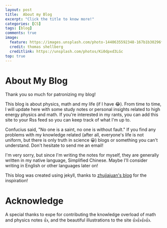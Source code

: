 ```yaml
---
layout: post
title:  About my Blog
excerpt: "Click the title to know more!"
categories: [CS]
tags: [blog]
comments: true
image:
  feature: https://images.unsplash.com/photo-1440635592348-167b1b30296f?crop=entropy&dpr=2&fit=crop&fm=jpg&h=475&ixjsv=2.1.0&ixlib=rb-0.3.5&q=50&w=1250
  credit: thomas shellberg
  creditlink: https://unsplash.com/photos/Ki0dpxd3LGc
top: true
---
```


# About My Blog

Thank you so much for patronizing my blog!

This blog is about physics, math and my life (if I have :joy:). From time to time, I will update here with some study notes or personal insights related to high energy physics and math. If you're interested in my rants, you can add this site to your Rss feed so you can keep track of what I'm up to.

Confucius said, "No one is a saint, no one is without fault." If you find any problems with my knowledge related (after all, everyone's life is not uniform, but there is only truth in science :grinning:) blogs or something you can't understand. Don't hesitate to send me an email!

I'm very sorry, but since I'm writing the notes for myself, they are generally written in my native language, Simplified Chinese. Maybe I'll consider writing in English or other languages later on!

This blog was created using jekyll, thanks to [zhujiajuan's blog](https://zjiajun.github.io/) for the inspiration!

# Acknowledge

A special thanks to expe for contributing the knowledge overload of math and physics notes :+1:, and the beautiful illustrations to the site :+1::+1::+1::+1:.
